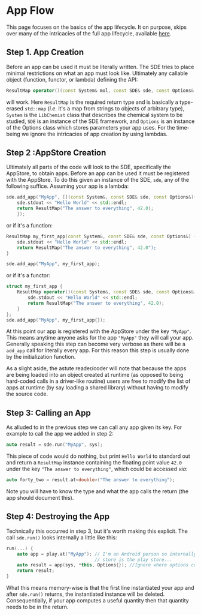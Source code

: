 App Flow
========

This page focuses on the basics of the app lifecycle.  It on purpose, skips 
over many of the intricacies of the full app lifecycle, available 
[here](dox/AdvancedAppFlow.md).  

Step 1. App Creation
--------------------

Before an app can be used it must be literally written.  The SDE tries to place
minimal restrictions on what an app must look like.  Ultimately any callable
object (function, functor, or lambda) defining the API:

```.cpp
ResultMap operator()(const System& mol, const SDE& sde, const Options& options); 
```

will work.  Here `ResultMap` is the required return type and is basically a 
type-erased `std::map` (*i.e.* it's a map from strings to objects of arbitrary
type), `System` is the `LibChemist` class that describes the chemical system to
be studied, `SDE` is an instance of the SDE framework, and `Options` is an 
instance of the Options class which stores parameters your app uses.  For the
time-being we ignore the intricacies of app creation by using lambdas.

Step 2 :AppStore Creation
-------------------------

Ultimately all parts of the code will look to the SDE, specifically the 
AppStore, to obtain apps.  Before an app can be used it must be registered with
the AppStore.  To do this given an instance of the SDE, `sde`,  any of the 
following suffice. Assuming your app is a lambda:

```.cpp
sde.add_app("MyApp", [](const System&, const SDE& sde, const Options&){
    sde.stdout << "Hello World" << std::endl;
    return ResultMap("The answer to everything", 42.0);
    });
```

or if it's a function:

```.cpp
ResultMap my_first_app(const System&, const SDE& sde, const Options&) {
    sde.stdout << "Hello World" << std::endl;
    return ResultMap("The answer to everything", 42.0");
}

sde.add_app("MyApp", my_first_app);
```

or if it's a functor:

```.cpp
struct my_first_app {
    ResultMap operator()(const System&, const SDE& sde, const Options&) const {
        sde.stdout << "Hello World" << std::endl;
        return ResultMap("The answer to everything", 42.0);
    }
};
sde.add_app("MyApp", my_first_app{});
```

At this point our app is registered with the AppStore under the key `"MyApp"`.  
This means anytime anyone asks for the app `"MyApp"` they will call your app.
Generally speaking this step can become very verbose as there will be a 
`add_app` call for literally every app.  For this reason this step is usually
done by the initialization function.

As a slight aside, the astute reader/coder will note that because the apps are 
being loaded into an object created at runtime (as opposed to being 
hard-coded calls in a driver-like routine) users are free to modify the list 
of apps at runtime (by say loading a shared library) without having to modify
the source code.

Step 3: Calling an App
----------------------

As alluded to in the previous step we can call any app given its key.  For 
example to call the app we added in step 2:

```.cpp
auto result = sde.run("MyApp", sys);
```

This piece of code would do nothing, but print `Hello World` to standard out and
return a `ResultMap` instance containing the floating point value `42.0` under
the key `"The answer to everything"`, which could be accessed *via*:

```.cpp
auto forty_two = result.at<double>("The answer to everything");
```

Note you will have to know the type and what the app calls the return (the 
app should document this).

Step 4: Destroying the App
--------------------------

Technically this occurred in step 3, but it's worth making this explicit.  The
call `sde.run()` looks internally a little like this:

```.cpp
run(...) {
    auto app = play.at("MyApp"); // I'm an Android person so internally the app
                                 // store is the play store...
    auto result = app(sys, *this, Options{}); //Ignore where options comes from
    return result;
}
```  

What this means memory-wise is that the first line instantiated your app and 
after `sde.run()` returns, the instantiated instance will be deleted.  
Consequentially, if your app computes a useful quantity then that quantity needs
to be in the return.

